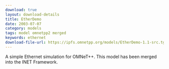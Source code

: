 ```yaml
---
download: true
layout: download-details
title: EtherDemo
date: 2003-07-07
category: models
tags: model omnetpp2 merged
keywords: ethernet
download-file-url: https://ipfs.omnetpp.org/models/EtherDemo-1.1-src.tgz
---
```


A simple Ethernet simulation for OMNeT++. This model has been merged into
the INET Framework.
